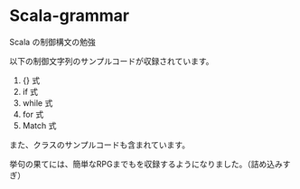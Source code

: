 # Scala-grammar
Scala の制御構文の勉強

以下の制御文字列のサンプルコードが収録されています。

1. {} 式
2. if 式
3. while 式
4. for 式
5. Match 式

また、クラスのサンプルコードも含まれています。

挙句の果てには、簡単なRPGまでもを収録するようになりました。（詰め込みすぎ）
